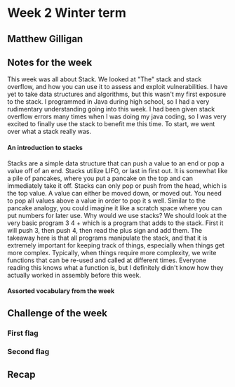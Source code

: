 # Week 2 Winter term
## Matthew Gilligan

## Notes for the week
This week was all about Stack. We looked at "The" stack and stack overflow, and how you can use it to assess and exploit vulnerabilities. I have yet to take data structures and algorithms, but this wasn't my first exposure to the stack. I programmed in Java during high school, so I had a very rudimentary understanding going into this week. I had been given stack overflow errors many times when I was doing my java coding, so I was very excited to finally use the stack to benefit me this time. To start, we went over what a stack really was.

#### An introduction to stacks
Stacks are a simple data structure that can push a value to an end or pop a value off of an end. Stacks utilize LIFO, or last in first out. It is somewhat like a pile of pancakes, where you put a pancake on the top and can immediately take it off. Stacks can only pop or push from the head, which is the top value. A value can either be moved down, or moved out. You need to pop all values above a value in order to pop it s well. Similar to the pancake analogy, you could imagine it like a scratch space where you can put numbers for later use.
Why would we use stacks? 
We should look at the very basic program 3 4 + which is a program that adds to the stack. First it will push 3, then push 4, then read the plus sign and add them. The takeaway here is that all programs manipulate the stack, and that it is extremely important for keeping track of things, especially when things get more complex. Typically, when things require more complexity, we write functions that can be re-used and called at different times. Everyone reading this knows what a function is, but I definitely didn't know how they actually worked in assembly before this week. 

#### Assorted vocabulary from the week



## Challenge of the week

### First flag 

### Second flag

## Recap
